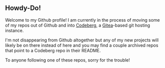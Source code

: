 ## Howdy-Do!

Welcome to my Github profile! I am currently in the process of moving some of my repos out of Github and into [Codeberg](https://codeberg.org/Binsk), a [Gitea](https://about.gitea.com/)-based git hosting instance.

I'm not disappearing from Github altogether but any of my new projects will likely be on there instead of here and you may find a couple archived repos that point to a Codeberg repo in their README.

To anyone following one of these repos, sorry for the trouble!
